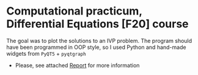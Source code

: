 # Computational practicum, Differential Equations [F20] course

The goal was to plot the solutions to an IVP problem. 
The program should have been programmed in OOP style, so I used Python and hand-made widgets from `PyQT5` + `pyqtgraph`

* Please, see attached [Report](./Report/Computational_Practicum__Python_.pdf) for more information